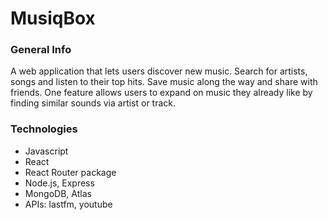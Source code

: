 # MusiqBox

### General Info
A web application that lets users discover new music. Search for artists, songs and listen to their top hits. Save music along the way and share with friends. One feature allows users to expand on music they already like by finding similar sounds via artist or track. 

### Technologies
* Javascript
* React
* React Router package 
* Node.js, Express
* MongoDB, Atlas
* APIs: lastfm, youtube
